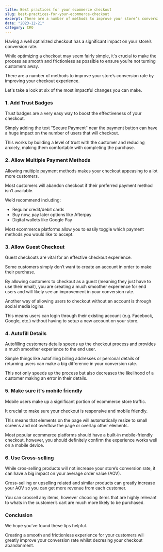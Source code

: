 ```yaml
---
title: Best practices for your ecommerce checkout
slug: best-practices-for-your-ecommerce-checkout
excerpt: There are a number of methods to improve your store’s conversion rate by improving your checkout experience. Let's take a look at 6 of the most impactful changes you can make.
date: "2023-12-21"
category: CRO
---
```


Having a well optimized checkout has a significant impact on your store’s conversion rate.

While optimizing a checkout may seem fairly simple, it's crucial to make the process as smooth and frictionless as possible to ensure you’re not turning customers away.

There are a number of methods to improve your store’s conversion rate by improving your checkout experience.

Let's take a look at six of the most impactful changes you can make.

### 1. Add Trust Badges

Trust badges are a very easy way to boost the effectiveness of your checkout.

Simply adding the text “Secure Payment” near the payment button can have a huge impact on the number of users that will checkout.

This works by building a level of trust with the customer and reducing anxiety, making them comfortable with completing the purchase.

### 2. Allow Multiple Payment Methods

Allowing multiple payment methods makes your checkout appeasing to a lot more customers.

Most customers will abandon checkout if their preferred payment method isn’t available.

We’d recommend including:

-   Regular credit/debit cards
-   Buy now, pay later options like Afterpay
-   Digital wallets like Google Pay

Most ecommerce platforms allow you to easily toggle which payment methods you would like to accept.

### 3. Allow Guest Checkout

Guest checkouts are vital for an effective checkout experience.

Some customers simply don’t want to create an account in order to make their purchase.

By allowing customers to checkout as a guest (meaning they just have to use their email), you are creating a much smoother experience for end users and will likely see an improvement in your conversion rate.

Another way of allowing users to checkout without an account is through social media logins.

This means users can login through their existing account (e.g. Facebook, Google, etc.) without having to setup a new account on your store.

### 4. Autofill Details

Autofilling customers details speeds up the checkout process and provides a much smoother experience to the end user.

Simple things like autofilling billing addresses or personal details of returning users can make a big difference in your conversion rate.

This not only speeds up the process but also decreases the likelihood of a customer making an error in their details.

### 5. Make sure it's mobile friendly

Mobile users make up a significant portion of ecommerce store traffic.

It crucial to make sure your checkout is responsive and mobile friendly.

This means that elements on the page will automatically resize to small screens and not overflow the page or overlap other elements.

Most popular ecommerce platforms should have a built-in mobile-friendly checkout, however, you should definitely confirm the experience works well on a mobile device.

### 6. Use Cross-selling

While cros-selling products will not increase your store’s conversion rate, it can have a big impact on your average order value (AOV).

Cross-selling or upselling related and similar products can greatly increase your AOV so you can get more revenue from each customer.

You can crossell any items, however choosing items that are highly relevant to whats in the customer’s cart are much more likely to be purchased.

### Conclusion

We hope you’ve found these tips helpful.

Creating a smooth and frictionless experience for your customers will greatly improve your conversion rate whilst decresing your checkout abandonment.
